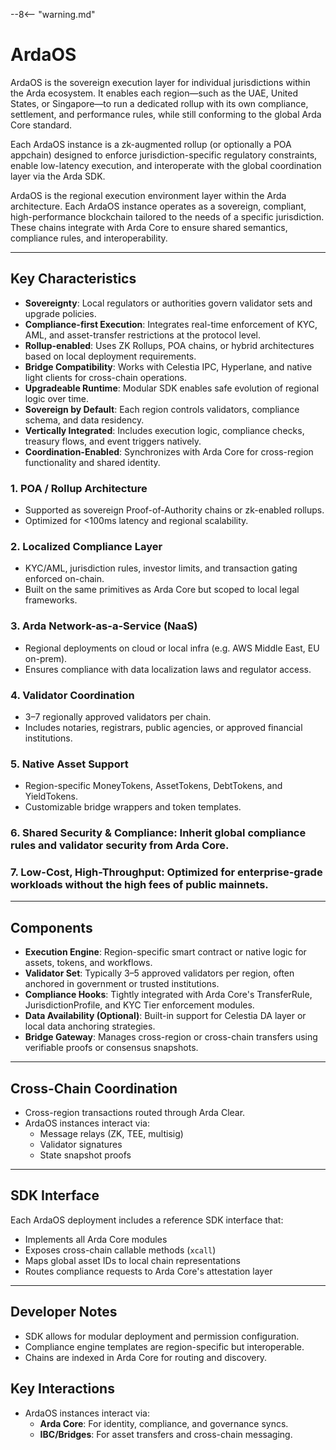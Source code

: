 --8<-- "warning.md"
# ArdaOS

ArdaOS is the sovereign execution layer for individual jurisdictions within the Arda ecosystem. It enables each region—such as the UAE, United States, or Singapore—to run a dedicated rollup with its own compliance, settlement, and performance rules, while still conforming to the global Arda Core standard.

Each ArdaOS instance is a zk-augmented rollup (or optionally a POA appchain) designed to enforce jurisdiction-specific regulatory constraints, enable low-latency execution, and interoperate with the global coordination layer via the Arda SDK.

ArdaOS is the regional execution environment layer within the Arda architecture. Each ArdaOS instance operates as a sovereign, compliant, high-performance blockchain tailored to the needs of a specific jurisdiction. These chains integrate with Arda Core to ensure shared semantics, compliance rules, and interoperability.

---

## Key Characteristics

- **Sovereignty**: Local regulators or authorities govern validator sets and upgrade policies.
- **Compliance-first Execution**: Integrates real-time enforcement of KYC, AML, and asset-transfer restrictions at the protocol level.
- **Rollup-enabled**: Uses ZK Rollups, POA chains, or hybrid architectures based on local deployment requirements.
- **Bridge Compatibility**: Works with Celestia IPC, Hyperlane, and native light clients for cross-chain operations.
- **Upgradeable Runtime**: Modular SDK enables safe evolution of regional logic over time.
- **Sovereign by Default**: Each region controls validators, compliance schema, and data residency.
- **Vertically Integrated**: Includes execution logic, compliance checks, treasury flows, and event triggers natively.
- **Coordination-Enabled**: Synchronizes with Arda Core for cross-region functionality and shared identity.

### 1. **POA / Rollup Architecture**
- Supported as sovereign Proof-of-Authority chains or zk-enabled rollups.
- Optimized for <100ms latency and regional scalability.

### 2. **Localized Compliance Layer**
- KYC/AML, jurisdiction rules, investor limits, and transaction gating enforced on-chain.
- Built on the same primitives as Arda Core but scoped to local legal frameworks.

### 3. **Arda Network-as-a-Service (NaaS)**
- Regional deployments on cloud or local infra (e.g. AWS Middle East, EU on-prem).
- Ensures compliance with data localization laws and regulator access.

### 4. **Validator Coordination**
- 3–7 regionally approved validators per chain.
- Includes notaries, registrars, public agencies, or approved financial institutions.

### 5. **Native Asset Support**
- Region-specific MoneyTokens, AssetTokens, DebtTokens, and YieldTokens.
- Customizable bridge wrappers and token templates.

### 6. **Shared Security & Compliance**: Inherit global compliance rules and validator security from Arda Core.
### 7. **Low-Cost, High-Throughput**: Optimized for enterprise-grade workloads without the high fees of public mainnets.

---

## Components

- **Execution Engine**: Region-specific smart contract or native logic for assets, tokens, and workflows.
- **Validator Set**: Typically 3–5 approved validators per region, often anchored in government or trusted institutions.
- **Compliance Hooks**: Tightly integrated with Arda Core's TransferRule, JurisdictionProfile, and KYC Tier enforcement modules.
- **Data Availability (Optional)**: Built-in support for Celestia DA layer or local data anchoring strategies.
- **Bridge Gateway**: Manages cross-region or cross-chain transfers using verifiable proofs or consensus snapshots.

---

## Cross-Chain Coordination

- Cross-region transactions routed through Arda Clear.
- ArdaOS instances interact via:
  - Message relays (ZK, TEE, multisig)
  - Validator signatures
  - State snapshot proofs

---

## SDK Interface

Each ArdaOS deployment includes a reference SDK interface that:

- Implements all Arda Core modules
- Exposes cross-chain callable methods (`xcall`)
- Maps global asset IDs to local chain representations
- Routes compliance requests to Arda Core's attestation layer

---

## Developer Notes

- SDK allows for modular deployment and permission configuration.
- Compliance engine templates are region-specific but interoperable.
- Chains are indexed in Arda Core for routing and discovery.

## Key Interactions

- ArdaOS instances interact via:
  - **Arda Core**: For identity, compliance, and governance syncs.
  - **IBC/Bridges**: For asset transfers and cross-chain messaging.
